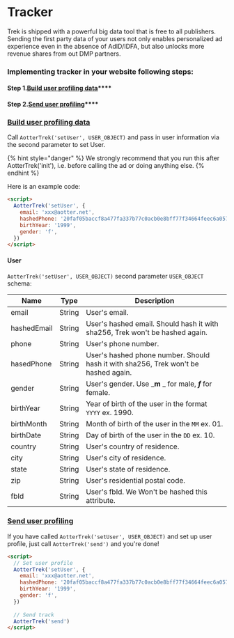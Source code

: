 # Tracker

Trek is shipped with a powerful big data tool that is free to all publishers. Sending the first party data of your users not only enables personalized ad experience even in the absence of AdID/IDFA, but also unlocks more revenue shares from out DMP partners.

### Implementing tracker in your website following steps:

#### **Step 1.**[**Build user profiling data**](tracker.md#build-user-profiling-data)****

#### **Step 2.**[**Send user profiling**](tracker.md#send-user-profiling)****

### ****[**Build user profiling data**](tracker.md#step-1.build-user-profiling-data)****

Call `AotterTrek('setUser', USER_OBJECT)` and pass in user information via the second parameter to set User.

{% hint style="danger" %}
We strongly recommend that you run this after AotterTrek('init'), i.e. before calling the ad or doing anything else.
{% endhint %}

Here is an example code:

```html
<script>
  AotterTrek('setUser', {
    email: 'xxx@aotter.net',
    hashedPhone: '20faf05baccf8a477fa337b77c0acb0e8bff77f34664feec6a057bd3cf23235b',
    birthYear: '1999',
    gender: 'f',
  })
</script>
```

#### **User**

`AotterTrek('setUser', USER_OBJECT)` second parameter `USER_OBJECT` schema:

| Name        | Type   | Description                                                                         |
| ----------- | ------ | ----------------------------------------------------------------------------------- |
| email       | String | User's email.                                                                       |
| hashedEmail | String | User's hashed email. Should hash it with sha256, Trek won't be hashed again.        |
| phone       | String | User's phone number.                                                                |
| hasedPhone  | String | User's hashed phone number. Should hash it with sha256, Trek won't be hashed again. |
| gender      | String | User's gender. Use _**m** _ for male, _**f**_ for female.                           |
| birthYear   | String | Year of birth of the user in the format `YYYY` ex. 1990.                            |
| birthMonth  | String | Month of birth of the user in the `MM` ex. 01.                                      |
| birthDate   | String | Day of birth of the user in the `DD` ex. 10.                                        |
| country     | String | User's country of residence.                                                        |
| city        | String | User's city of residence.                                                           |
| state       | String | User's state of residence.                                                          |
| zip         | String | User's residential postal code.                                                     |
| fbId        | String | User's fbId. We Won't be hashed this attribute.                                     |

### ****[**Send user profiling**](tracker.md#step-2.send-user-profiling)****

If you have called `AotterTrek('setUser', USER_OBJECT)` and set up user profile, just call `AotterTrek('send')` and you're done!

```html
<script>
  // Set user profile
  AotterTrek('setUser', {
    email: 'xxx@aotter.net',
    hashedPhone: '20faf05baccf8a477fa337b77c0acb0e8bff77f34664feec6a057bd3cf23235b',
    birthYear: '1999',
    gender: 'f',
  })
  
  // Send track
  AotterTrek('send')
</script>
```
